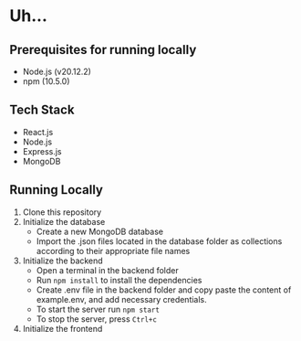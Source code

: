 # Uh...

## Prerequisites for running locally

- Node.js (v20.12.2)
- npm (10.5.0)

## Tech Stack

- React.js
- Node.js
- Express.js
- MongoDB
<!-- - CodeMirror -->
<!-- - React-Toastify -->

## Running Locally

1. Clone this repository
2. Initialize the database
    - Create a new MongoDB database
    - Import the .json files located in the database folder as collections according to their appropriate file names
2. Initialize the backend
    - Open a terminal in the backend folder
    - Run `npm install` to install the dependencies
    - Create .env file in the backend folder and copy paste the content of example.env, and add necessary credentials.
    - To start the server run `npm start`
    - To stop the server, press `Ctrl+c`
3. Initialize the frontend